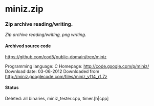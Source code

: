 # miniz.zip #

### Zip archive reading/writing. ###

*Zip archive reading/writing, png writing.*

#### Archived source code ####
https://github.com/cod5/public-domain/tree/miniz

Programming language: C
Homepage: http://code.google.com/p/miniz/
Download date: 03-06-2012
Downloaded from http://miniz.googlecode.com/files/miniz_v114_r1.7z

#### Status ####
Deleted: all binaries, miniz_tester.cpp, timer.[h|cpp]

